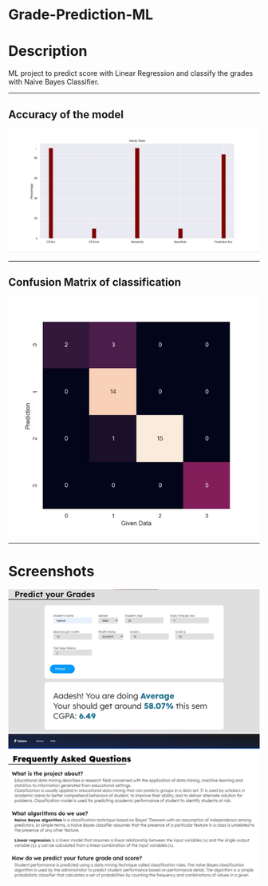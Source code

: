 # Grade-Prediction-ML

# Description
ML project to predict score with Linear Regression and classify the grades with Naive Bayes Classifier.
<hr>

## Accuracy of the model
<img src="screenshots/bar-graph.jpg" height="auto" width="auto">
<hr>

## Confusion Matrix of classification
<img src="screenshots/confusion-matrix.jpg" height="auto" width="auto">
<hr>

# Screenshots
<img src="screenshots/home.jpg" height="auto" width="auto">
<img src="screenshots/faq.jpg" height="auto" width="auto">


